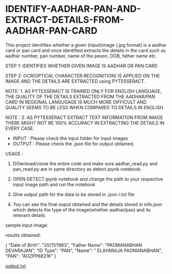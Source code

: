 # IDENTIFY-AADHAR-PAN-AND-EXTRACT-DETAILS-FROM-AADHAR-PAN-CARD

This project identifies whether a given (input)image (.jpg format) is a aadhar card or pan card and once identified extracts the details in the card such as aadhar number, pan number, name of the peson, DOB, father name etc.

STEP 1: IDENTIFIES WHETHER GIVEN IMAGE IS AADHAR OR PAN CARD

STEP 2: OCR(OPTICAL CHARACTER RECOGNITION) IS APPLIED ON THE IMAGE AND THE DETAILS ARE EXTRACTED using PYTESSERACT. 

NOTE: 1. AS PYTESSERACT IS TRAINED ONLY FOR ENGLISH LANGUAGE, THE QUALITY OF THE DETAILS EXTRACTED FROM THE AADHAR/PAN CARD IN REGIONAL LANGUGAGE IS MUCH MORE DIFFICULT AND QUALITY SEEMS TO BE LESS WHEN COMPARED TO DETAILS IN ENGLISH. 

NOTE : 2. AS PYTESSERACT EXTRACT TEXT INFORMATION FROM IMAGE THERE MIGHT NOT BE 100% ACCURACY IN EXTRACTING THE DETAILS IN EVERY CASE.

* INPUT : Please check the input folder for input images
* OUTPUT : Please check the .json file for output obtained.

USAGE : 

1. DOwnload/clone the entire code and make sure aadhar_read.py and pan_read.py are in same directory as detect.ipynb notebook.

2. OPEN DETECT.ipynb notebook and change the path to your respective input image path and run the notebook

3. GIve output path for the data to be stored in .json /.txt file 

4. You can see the final ouput obtained and the details stored in info.json which detects the type of the image(whether aadhar/pan) and its relevant details

sample input image: 

results obtained:

{
    "Date of Birth": "20/11/1983",
    "Father Name": "PADMANABHAN DEVARAJAN",
    "ID Type": "PAN",
    "Name": " ELAYARAJA PADMANABHAN",
    "PAN": "AOZPP6821K"
}

[output.txt](https://github.com/sasigulipalli/IDENTIFY-AADHAR-PAN-AND-EXTRACT-DETAILS-FROM-AADHAR-PAN-CARD/files/8425836/output.txt)

